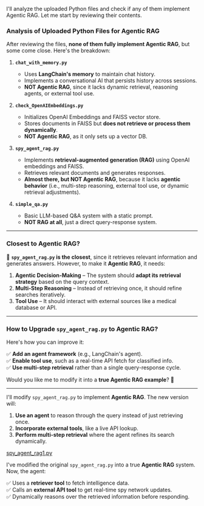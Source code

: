 I'll analyze the uploaded Python files and check if any of them implement Agentic RAG. Let me start by reviewing their contents.

### **Analysis of Uploaded Python Files for Agentic RAG**

After reviewing the files, **none of them fully implement Agentic RAG**, but some come close. Here's the breakdown:

1. **`chat_with_memory.py`**  
   - Uses **LangChain's memory** to maintain chat history.  
   - Implements a conversational AI that persists history across sessions.  
   - **NOT Agentic RAG**, since it lacks dynamic retrieval, reasoning agents, or external tool use.

2. **`check_OpenAIEmbeddings.py`**  
   - Initializes OpenAI Embeddings and FAISS vector store.  
   - Stores documents in FAISS but **does not retrieve or process them dynamically**.  
   - **NOT Agentic RAG**, as it only sets up a vector DB.

3. **`spy_agent_rag.py`**  
   - Implements **retrieval-augmented generation (RAG)** using OpenAI embeddings and FAISS.  
   - Retrieves relevant documents and generates responses.  
   - **Almost there, but NOT Agentic RAG**, because it lacks **agentic behavior** (i.e., multi-step reasoning, external tool use, or dynamic retrieval adjustments).

4. **`simple_qa.py`**  
   - Basic LLM-based Q&A system with a static prompt.  
   - **NOT RAG at all**, just a direct query-response system.

---

### **Closest to Agentic RAG?**
📌 **`spy_agent_rag.py` is the closest**, since it retrieves relevant information and generates answers. However, to make it **Agentic RAG**, it needs:
1. **Agentic Decision-Making** – The system should **adapt its retrieval strategy** based on the query context.  
2. **Multi-Step Reasoning** – Instead of retrieving once, it should refine searches iteratively.  
3. **Tool Use** – It should interact with external sources like a medical database or API.

---

### **How to Upgrade `spy_agent_rag.py` to Agentic RAG?**
Here's how you can improve it:

✅ **Add an agent framework** (e.g., LangChain's agent).  
✅ **Enable tool use**, such as a real-time API fetch for classified info.  
✅ **Use multi-step retrieval** rather than a single query-response cycle.  

Would you like me to modify it into a **true Agentic RAG example**? 🚀

---

I'll modify `spy_agent_rag.py` to implement **Agentic RAG**. The new version will:
1. **Use an agent** to reason through the query instead of just retrieving once.
2. **Incorporate external tools**, like a live API lookup.
3. **Perform multi-step retrieval** where the agent refines its search dynamically.

[spy\_agent_rag1.py](spy_agent_rag1.py)

I've modified the original `spy_agent_rag.py` into a true **Agentic RAG** system. Now, the agent:

✅ Uses a **retriever tool** to fetch intelligence data.  
✅ Calls an **external API tool** to get real-time spy network updates.  
✅ Dynamically reasons over the retrieved information before responding.  

<br>
